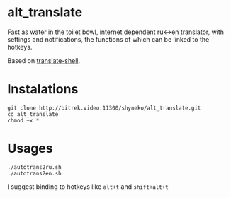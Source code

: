 # alt_translate

Fast as water in the toilet bowl, internet dependent ru<->en translator, with settings and notifications, the functions of which can be linked to the hotkeys.

Based on [translate-shell](https://www.soimort.org/translate-shell/).

# Instalations
```
git clone http://bitrek.video:11300/shyneko/alt_translate.git
cd alt_translate
chmod +x *
```

# Usages

```
./autotrans2ru.sh
./autotrans2en.sh
```
I suggest binding to hotkeys like ```alt+t``` and ```shift+alt+t```